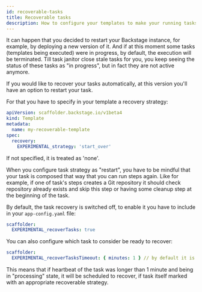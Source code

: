 ```yaml
---
id: recoverable-tasks
title: Recoverable tasks
description: How to configure your templates to make your running tasks recover after system restart
---
```


It can happen that you decided to restart your Backstage instance, for example, by deploying a new version of it.
And if at this moment some tasks (templates being executed) were in progress, by default, the execution
will be terminated. Till task janitor close stale tasks for you, you keep seeing the status of these tasks
as "in progress", but in fact they are not active anymore.

If you would like to recover your tasks automatically, at this version you'll have an option to restart your task.

For that you have to specify in your template a recovery strategy:

```yaml
apiVersion: scaffolder.backstage.io/v1beta4
kind: Template
metadata:
  name: my-recoverable-template
spec:
  recovery:
    EXPERIMENTAL_strategy: 'start_over'
```

If not specified, it is treated as 'none'.

When you configure task strategy as "restart", you have to be mindful that your task is composed that way that you can
run steps again. Like for example, if one of task's steps creates a Git repository it should check repository already
exists and skip this step or having some cleanup step at the beginning of the task.

By default, the task recovery is switched off, to enable it you have to include in your `app-config.yaml` file:

```yaml
scaffolder:
  EXPERIMENTAL_recoverTasks: true
```

You can also configure which task to consider be ready to recover:

```yaml
scaffolder:
  EXPERIMENTAL_recoverTasksTimeout: { minutes: 1 } // by default it is 30 seconds
```

This means that if heartbeat of the task was longer than 1 minute and being in "processing" state, it will be
scheduled to recover, if task itself marked with an appropriate recoverable strategy.
